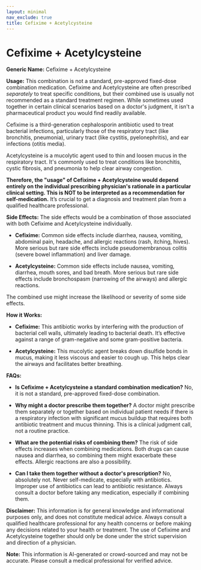 ```yaml
---
layout: minimal
nav_exclude: true
title: Cefixime + Acetylcysteine
---
```


# Cefixime + Acetylcysteine

**Generic Name:** Cefixime + Acetylcysteine

**Usage:** This combination is not a standard, pre-approved fixed-dose combination medication.  Cefixime and Acetylcysteine are often prescribed *separately* to treat specific conditions, but their combined use is usually not recommended as a standard treatment regimen.  While sometimes used together in certain clinical scenarios based on a doctor's judgment, it isn't a pharmaceutical product you would find readily available.

Cefixime is a third-generation cephalosporin antibiotic used to treat bacterial infections, particularly those of the respiratory tract (like bronchitis, pneumonia), urinary tract (like cystitis, pyelonephritis), and ear infections (otitis media).

Acetylcysteine is a mucolytic agent used to thin and loosen mucus in the respiratory tract. It's commonly used to treat conditions like bronchitis, cystic fibrosis, and pneumonia to help clear airway congestion.

**Therefore, the "usage" of Cefixime + Acetylcysteine would depend entirely on the individual prescribing physician's rationale in a particular clinical setting.  This is NOT to be interpreted as a recommendation for self-medication.**  It’s crucial to get a diagnosis and treatment plan from a qualified healthcare professional.


**Side Effects:** The side effects would be a combination of those associated with both Cefixime and Acetylcysteine individually.

* **Cefixime:**  Common side effects include diarrhea, nausea, vomiting, abdominal pain, headache, and allergic reactions (rash, itching, hives).  More serious but rare side effects include pseudomembranous colitis (severe bowel inflammation) and liver damage.

* **Acetylcysteine:** Common side effects include nausea, vomiting, diarrhea, mouth sores, and bad breath.  More serious but rare side effects include bronchospasm (narrowing of the airways) and allergic reactions.

The combined use might increase the likelihood or severity of some side effects.


**How it Works:**

* **Cefixime:** This antibiotic works by interfering with the production of bacterial cell walls, ultimately leading to bacterial death.  It’s effective against a range of gram-negative and some gram-positive bacteria.

* **Acetylcysteine:** This mucolytic agent breaks down disulfide bonds in mucus, making it less viscous and easier to cough up. This helps clear the airways and facilitates better breathing.


**FAQs:**

* **Is Cefixime + Acetylcysteine a standard combination medication?** No, it is not a standard, pre-approved fixed-dose combination.

* **Why might a doctor prescribe them together?** A doctor might prescribe them separately or together based on individual patient needs if there is a respiratory infection with significant mucus buildup that requires both antibiotic treatment and mucus thinning.  This is a clinical judgment call, not a routine practice.

* **What are the potential risks of combining them?** The risk of side effects increases when combining medications.  Both drugs can cause nausea and diarrhea, so combining them might exacerbate these effects.  Allergic reactions are also a possibility.

* **Can I take them together without a doctor's prescription?** No, absolutely not.  Never self-medicate, especially with antibiotics.  Improper use of antibiotics can lead to antibiotic resistance. Always consult a doctor before taking any medication, especially if combining them.

**Disclaimer:** This information is for general knowledge and informational purposes only, and does not constitute medical advice.  Always consult a qualified healthcare professional for any health concerns or before making any decisions related to your health or treatment.  The use of Cefixime and Acetylcysteine together should only be done under the strict supervision and direction of a physician.


**Note:** This information is AI-generated or crowd-sourced and may not be accurate. Please consult a medical professional for verified advice.